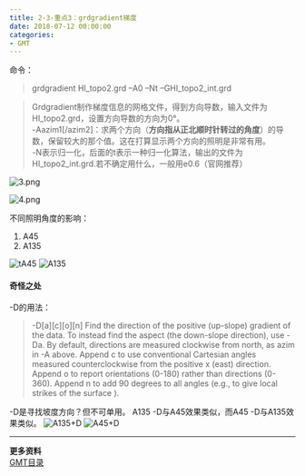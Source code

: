 ```yaml
---
title: 2-3-重点3：grdgradient梯度
date: 2018-07-12 00:00:00
categories:
- GMT
---
```

命令：  
> grdgradient HI_topo2.grd –A0 –Nt –GHI_topo2_int.grd

> Grdgradient制作梯度信息的网格文件，得到方向导数，输入文件为HI_topo2.grd，设置方向导数的方向为0°。  
> -Aazim1[/azim2]：求两个方向（**方向指从正北顺时针转过的角度**）的导数，保留较大的那个值。这在打算显示两个方向的照明是非常有用。  
> -N表示归一化，后面的t表示一种归一化算法，输出的文件为HI_topo2_int.grd.若不确定用什么，一般用e0.6（官网推荐）  

![3.png](https://upload-images.jianshu.io/upload_images/7955445-46df2aef7a04b7ec.png?imageMogr2/auto-orient/strip%7CimageView2/2/w/440)

![4.png](https://upload-images.jianshu.io/upload_images/7955445-e29a5a78929b98eb.png?imageMogr2/auto-orient/strip%7CimageView2/2/w/440)

不同照明角度的影响：
1. A45
2. A135    

![tA45](https://upload-images.jianshu.io/upload_images/7955445-2dec07d253b05884.jpg?imageMogr2/auto-orient/strip%7CimageView2/2/w/440)
![A135](https://upload-images.jianshu.io/upload_images/7955445-2e016e397f34ca9b.jpg?imageMogr2/auto-orient/strip%7CimageView2/2/w/440)

#### 奇怪之处
-D的用法：  
> -D[a][c][o][n]
Find the direction of the positive (up-slope) gradient of the data. To instead find the aspect (the down-slope direction), use -Da. By default, directions are measured clockwise from north, as azim in -A above. Append c to use conventional Cartesian angles measured counterclockwise from the positive x (east) direction. Append o to report orientations (0-180) rather than directions (0-360). Append n to add 90 degrees to all angles (e.g., to give local strikes of the surface ).  

-D是寻找坡度方向？但不可单用。
A135 -D与A45效果类似，而A45 -D与A135效果类似。
![A135+D](https://upload-images.jianshu.io/upload_images/7955445-2a37cceb4845287b.jpg?imageMogr2/auto-orient/strip%7CimageView2/2/w/440)
![A45+D](https://upload-images.jianshu.io/upload_images/7955445-3f955bc778488f4c.jpg?imageMogr2/auto-orient/strip%7CimageView2/2/w/440)


---
**更多资料**  
[GMT目录](https://www.jianshu.com/p/321f67983c42)
